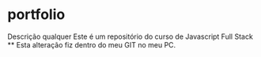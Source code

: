 # portfolio
Descrição qualquer
Este é um repositório do curso de Javascript Full Stack
** Esta alteração fiz dentro do meu GIT no meu PC.